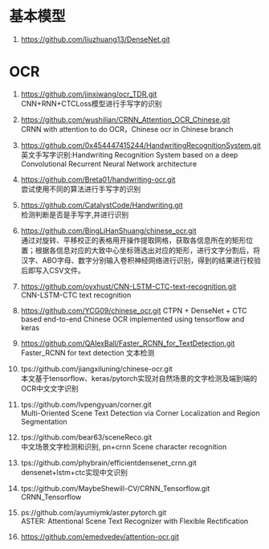 # 基本模型

1. https://github.com/liuzhuang13/DenseNet.git  

# OCR 

1. https://github.com/jinxiwang/ocr_TDR.git  
CNN+RNN+CTCLoss模型进行手写字的识别  

2. https://github.com/wushilian/CRNN_Attention_OCR_Chinese.git  
CRNN with attention to do OCR，Chinese ocr in Chinese branch  

3. https://github.com/0x454447415244/HandwritingRecognitionSystem.git  
英文手写字识别:Handwriting Recognition System based on a deep Convolutional Recurrent Neural Network architecture

4. https://github.com/Breta01/handwriting-ocr.git  
尝试使用不同的算法进行手写字的识别

5. https://github.com/CatalystCode/Handwriting.git  
检测判断是否是手写字,并进行识别

6. https://github.com/BingLiHanShuang/chinese_ocr.git  
通过对旋转、平移校正的表格用开操作提取网格，获取各信息所在的矩形位置；根据各信息对应的大致中心坐标筛选出对应的矩形，进行文字分割后，将汉字、ABO字母、数字分别输入卷积神经网络进行识别，得到的结果进行校验后即写入CSV文件。  

7. https://github.com/oyxhust/CNN-LSTM-CTC-text-recognition.git  
CNN-LSTM-CTC text recognition  

8. https://github.com/YCG09/chinese_ocr.git
CTPN + DenseNet + CTC based end-to-end Chinese OCR implemented using tensorflow and keras  

9. https://github.com/QAlexBall/Faster_RCNN_for_TextDetection.git
Faster_RCNN for text detection 文本检测  

10. tps://github.com/jiangxiluning/chinese-ocr.git  
本文基于tensorflow、keras/pytorch实现对自然场景的文字检测及端到端的OCR中文文字识别  

11. tps://github.com/lvpengyuan/corner.git  
Multi-Oriented Scene Text Detection via Corner Localization and Region Segmentation   

12. tps://github.com/bear63/sceneReco.git  
中文场景文字检测和识别, pn+crnn Scene character recognition  

13. tps://github.com/phybrain/efficientdensenet_crnn.git  
densenet+lstm+ctc实现中文识别  

14. tps://github.com/MaybeShewill-CV/CRNN_Tensorflow.git  
CRNN_Tensorflow  

15. ps://github.com/ayumiymk/aster.pytorch.git  
ASTER: Attentional Scene Text Recognizer with Flexible Rectification  

67. https://github.com/emedvedev/attention-ocr.git  

